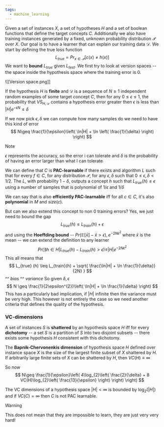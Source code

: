 ```yaml
---
tags:
  - machine_learning
---
```

Given a set of instances $X$, a set of hypotheses $H$ and a set of boolean functions that define the target concepts $C$. Additionally we also have training instances generated by a fixed, unknown probability distribution $\mathcal P$ over $X$. Our goal is to have a learner that can explain our training data $\mathcal D$. We start by defining the true loss function
$$
L_{true} = Pr_{x \in \mathcal P}[c(x) \neq h(x)]
$$
We want to **bound** $L_{true}$ given $L_{test}$. We first try to look at version spaces -- the space inside the hypothesis space where the training error is $0$.

![[Version space.png]]

If the hypothesis $H$ is **finite** and $\mathcal D$ is a sequence of $N\geq 1$ independent random examples of some target concept $C$, then for any $0\leq\epsilon\leq 1$, the probability that $VS_{H,\mathcal D}$ contains a hypothesis error greater then $\epsilon$ is less than $|H|e^{-\epsilon N} \leq \delta$

If we now pick $\epsilon,\delta$ we can compute how many samples do we need to have this kind of error
$$
N\geq \frac{1}{\epsilon}\left( \ln|H| + \ln \left( \frac{1}{\delta} \right) \right)
$$
>[!note]
>$\epsilon$ represents the accuracy, so the error i can tolerate and $\delta$ is the probability of having an error larger than what I can tolerate

We can define that $C$ is **PAC-learnable** if there exists and algorithm $L$ such that for every $f\in C$, for any distribution $\mathcal P$, for any $\epsilon,\delta$ such that $0\leq\epsilon,\delta<1/2$. The $L$, with probability $1-\delta$, outputs a concept $h$ such that $L_{true}(h)\leq\epsilon$ using a number of samples that is polynomial of $1/\epsilon$ and $1/\delta$

We can say that is also **efficiently PAC-learnable** iff for all $c\in C$, it's also **polynomial** in $M$ and $size(c)$.

But can we also extend this concept to non $0$ training errors? Yes, we just need to bound the gap
$$
L_{true}(h) \leq L_{train}(h) + \epsilon
$$and using the **Hoeffding bound** -- $Pr(\mathbb E[\bar{x}] - \bar{x}>\epsilon) , e^{-2N\epsilon^{2}}$ where $\bar{x}$ is the mean -- we can extend the definition to any learner
$$
Pr(\exists h\in H|L_{true}(h) - L_{train}(h) > \epsilon) \leq |H|e^{-2N\epsilon^{2}}
$$
This all means that 
$$
L_{true} (h) \leq L_{train}(h) + \sqrt{ \frac{\ln|H| + \ln \frac{1}{\delta}}{2N} }
$$
										^^ *bias*                        ^^ *variance*
So given $\delta,\epsilon$ 
$$
N \geq \frac{1}{2\epsilon^{2}}\left( \ln|H| + \ln \frac{1}{\delta} \right)
$$
This has a particularly bad implication, if $|H|$ infinite then the variance must be very high. This however is not entirely the case so we need another criteria that defines the quality of the hypothesis.
### VC-dimensions

A set of instances $S$ is **shattered** by an hypothesis space $H$ iff for every **dichotomy** -- a set $S$ is a partition of $S$ into two disjoint subsets -- there exists some hypothesis $H$ consistent with this dichotomy.

The **Bapnik-Chervonenkis dimension** of hypothesis space $H$ defined over instance space $X$ is the size of the largest finite subset of $X$ shattered by $H$. If arbitrarily large finite sets of $X$ can be shattered by $H$, then $VC(H)\equiv \infty$

So now 
$$
N\geq \frac{1}{\epsilon}\left( 4\log_{2}\left( \frac{2}{\delta} + 8 VC(H)\log_{2}\left( \frac{13}{\epsilon} \right) \right) \right)
$$

The VC dimensions of a hypothesis space $|H|<\infty$ is bounded by $\log_{2}(|H|)$ and if $VC(C)=\infty$ then $C$ is not PAC learnable.

>[!warning]
>This does not mean that they are impossible to learn, they are just very very hard!

